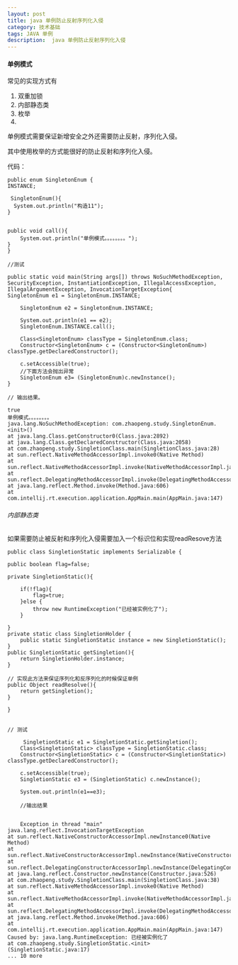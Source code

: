 ```yaml
---
layout: post
title: java 单例防止反射序列化入侵
category: 技术基础
tags: JAVA 单例
description:  java 单例防止反射序列化入侵
---
```


#### 单例模式

常见的实现方式有
1. 双重加锁
2. 内部静态类
3. 枚举
4. 


单例模式需要保证新增安全之外还需要防止反射，序列化入侵。

其中使用枚举的方式能很好的防止反射和序列化入侵。

代码：

    public enum SingletonEnum {
    INSTANCE;

     SingletonEnum(){
      System.out.println("构造11");
    }


    public void call(){
        System.out.println("单例模式。。。。。。。。");
    }
    }

    //测试

    public static void main(String args[]) throws NoSuchMethodException, SecurityException, InstantiationException, IllegalAccessException, IllegalArgumentException, InvocationTargetException{
    SingletonEnum e1 = SingletonEnum.INSTANCE;

        SingletonEnum e2 = SingletonEnum.INSTANCE;

        System.out.println(e1 == e2);
        SingletonEnum.INSTANCE.call();

        Class<SingletonEnum> classType = SingletonEnum.class;
        Constructor<SingletonEnum> c = (Constructor<SingletonEnum>) classType.getDeclaredConstructor();

        c.setAccessible(true);
        //下面方法会抛出异常
        SingletonEnum e3= (SingletonEnum)c.newInstance();
    }
    
    // 输出结果。
    
    true
    单例模式。。。。。。。。
    java.lang.NoSuchMethodException: com.zhaopeng.study.SingletonEnum.<init>()
	at java.lang.Class.getConstructor0(Class.java:2892)
	at java.lang.Class.getDeclaredConstructor(Class.java:2058)
	at com.zhaopeng.study.SingletionClass.main(SingletionClass.java:28)
	at sun.reflect.NativeMethodAccessorImpl.invoke0(Native Method)
	at sun.reflect.NativeMethodAccessorImpl.invoke(NativeMethodAccessorImpl.java:57)
	at sun.reflect.DelegatingMethodAccessorImpl.invoke(DelegatingMethodAccessorImpl.java:43)
	at java.lang.reflect.Method.invoke(Method.java:606)
	at com.intellij.rt.execution.application.AppMain.main(AppMain.java:147)        
        


###### 内部静态类

如果需要防止被反射和序列化入侵需要加入一个标识位和实现readResove方法


    public class SingletionStatic implements Serializable {

    public boolean flag=false;

    private SingletionStatic(){

        if(!flag){
            flag=true;
        }else {
            throw new RuntimeException("已经被实例化了");
        }

    }
    private static class SingletionHolder {
        public static SingletionStatic instance = new SingletionStatic();
    }
    public SingletionStatic getSingletion(){
        return SingletionHolder.instance;
    }

    // 实现此方法来保证序列化和反序列化的时候保证单例
    public Object readResolve(){
        return getSingletion();
    }
    
    }
        
        
    // 测试
    
         SingletionStatic e1 = SingletionStatic.getSingletion();
        Class<SingletionStatic> classType = SingletionStatic.class;
        Constructor<SingletionStatic> c = (Constructor<SingletionStatic>) classType.getDeclaredConstructor();

        c.setAccessible(true);
        SingletionStatic e3 = (SingletionStatic) c.newInstance();

        System.out.println(e1==e3); 
        
        //输出结果
        
        
        Exception in thread "main" java.lang.reflect.InvocationTargetException
	at sun.reflect.NativeConstructorAccessorImpl.newInstance0(Native Method)
	at sun.reflect.NativeConstructorAccessorImpl.newInstance(NativeConstructorAccessorImpl.java:57)
	at sun.reflect.DelegatingConstructorAccessorImpl.newInstance(DelegatingConstructorAccessorImpl.java:45)
	at java.lang.reflect.Constructor.newInstance(Constructor.java:526)
	at com.zhaopeng.study.SingletionClass.main(SingletionClass.java:38)
	at sun.reflect.NativeMethodAccessorImpl.invoke0(Native Method)
	at sun.reflect.NativeMethodAccessorImpl.invoke(NativeMethodAccessorImpl.java:57)
	at sun.reflect.DelegatingMethodAccessorImpl.invoke(DelegatingMethodAccessorImpl.java:43)
	at java.lang.reflect.Method.invoke(Method.java:606)
	at com.intellij.rt.execution.application.AppMain.main(AppMain.java:147)
    Caused by: java.lang.RuntimeException: 已经被实例化了
	at com.zhaopeng.study.SingletionStatic.<init>(SingletionStatic.java:17)
	... 10 more